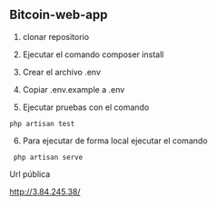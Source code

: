 ## Bitcoin-web-app

1. clonar repositorio

2. Ejecutar el comando composer install

3. Crear el archivo .env

4. Copiar .env.example a .env

5. Ejecutar pruebas con el comando

 ```
 php artisan test

 ```

6. Para ejecutar de forma local ejecutar el comando

```
 php artisan serve

```

Url pública 

http://3.84.245.38/